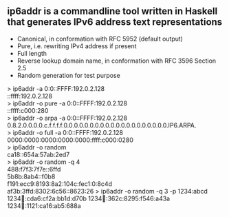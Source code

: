 ## ip6addr is a commandline tool written in Haskell that generates IPv6 address text representations

* Canonical, in conformation with RFC 5952 (default output)
* Pure, i.e. rewriting IPv4 address if present
* Full length
* Reverse lookup domain name, in conformation with RFC 3596 Section 2.5
* Random generation for test purpose  

&gt; ip6addr -a 0:0::FFFF:192.0.2.128  
::ffff:192.0.2.128  
&gt; ip6addr -o pure -a 0:0::FFFF:192.0.2.128  
::ffff:c000:280  
&gt; ip6addr -o arpa -a 0:0::FFFF:192.0.2.128  
0.8.2.0.0.0.0.c.f.f.f.f.0.0.0.0.0.0.0.0.0.0.0.0.0.0.0.0.0.0.0.0.IP6.ARPA.  
&gt; ip6addr -o full -a 0:0::FFFF:192.0.2.128  
0000:0000:0000:0000:0000:ffff:c000:0280  
&gt; ip6addr -o random  
ca18::654a:57ab:2ed7  
&gt; ip6addr -o random -q 4  
488:f7f3:7f7e::6ffd  
5b8b:8ab4::f0b8  
f191:ecc9:8193:8a2:104c:fec1:0:8c4d  
af3b:3ffd:8302:6c56::8623:26
&gt; ip6addr -o random -q 3 -p 1234:abcd
1234:abcd::cda6:cf2a:bb1d:d70b
1234:abcd::362c:8295:f546:a43a
1234:abcd::1121:ca16:ab5:688a
